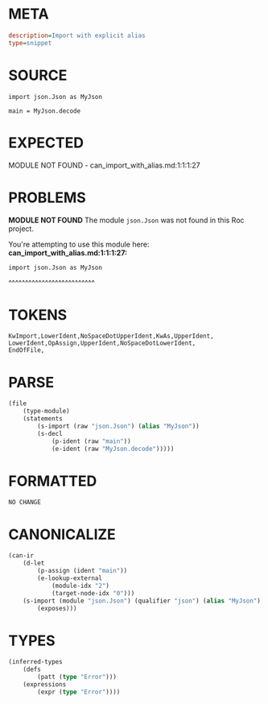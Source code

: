 # META
~~~ini
description=Import with explicit alias
type=snippet
~~~
# SOURCE
~~~roc
import json.Json as MyJson

main = MyJson.decode
~~~
# EXPECTED
MODULE NOT FOUND - can_import_with_alias.md:1:1:1:27
# PROBLEMS
**MODULE NOT FOUND**
The module `json.Json` was not found in this Roc project.

You're attempting to use this module here:
**can_import_with_alias.md:1:1:1:27:**
```roc
import json.Json as MyJson
```
^^^^^^^^^^^^^^^^^^^^^^^^^^


# TOKENS
~~~zig
KwImport,LowerIdent,NoSpaceDotUpperIdent,KwAs,UpperIdent,
LowerIdent,OpAssign,UpperIdent,NoSpaceDotLowerIdent,
EndOfFile,
~~~
# PARSE
~~~clojure
(file
	(type-module)
	(statements
		(s-import (raw "json.Json") (alias "MyJson"))
		(s-decl
			(p-ident (raw "main"))
			(e-ident (raw "MyJson.decode")))))
~~~
# FORMATTED
~~~roc
NO CHANGE
~~~
# CANONICALIZE
~~~clojure
(can-ir
	(d-let
		(p-assign (ident "main"))
		(e-lookup-external
			(module-idx "2")
			(target-node-idx "0")))
	(s-import (module "json.Json") (qualifier "json") (alias "MyJson")
		(exposes)))
~~~
# TYPES
~~~clojure
(inferred-types
	(defs
		(patt (type "Error")))
	(expressions
		(expr (type "Error"))))
~~~
